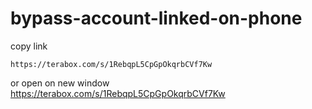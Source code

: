 # bypass-account-linked-on-phone

copy link
```
https://terabox.com/s/1RebqpL5CpGpOkqrbCVf7Kw
```
or open on new window
https://terabox.com/s/1RebqpL5CpGpOkqrbCVf7Kw

